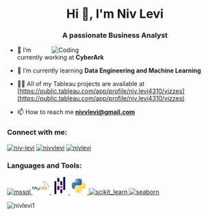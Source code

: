 <h1 align="center">Hi 👋, I'm Niv Levi</h1>
<h3 align="center">A passionate Business Analyst</h3>
<img align="right" alt="Coding" width="400" src="https://cdn.dribbble.com/users/20368/screenshots/4012238/data_scene.gif">


- 🔭 I’m currently working at **CyberArk**

- 🌱 I’m currently learning **Data Engineering and Machine Learning**

- 👨‍💻 All of my Tableau projects are available at [https://public.tableau.com/app/profile/niv.levi4310/vizzes](https://public.tableau.com/app/profile/niv.levi4310/vizzes)

- 📫 How to reach me **nivvlevi@gmail.com**

<h3 align="left">Connect with me:</h3>
<p align="left">
<a href="https://linkedin.com/in/niv-levi" target="blank"><img align="center" src="https://raw.githubusercontent.com/rahuldkjain/github-profile-readme-generator/master/src/images/icons/Social/linked-in-alt.svg" alt="niv-levi" height="30" width="40" /></a>
<a href="https://www.hackerrank.com/nivvlevi" target="blank"><img align="center" src="https://raw.githubusercontent.com/rahuldkjain/github-profile-readme-generator/master/src/images/icons/Social/hackerrank.svg" alt="nivvlevi" height="30" width="40" /></a>
<a href="https://www.leetcode.com/nivlevi" target="blank"><img align="center" src="https://raw.githubusercontent.com/rahuldkjain/github-profile-readme-generator/master/src/images/icons/Social/leet-code.svg" alt="nivlevi" height="30" width="40" /></a>
</p>

<h3 align="left">Languages and Tools:</h3>
<p align="left"> <a href="https://www.microsoft.com/en-us/sql-server" target="_blank" rel="noreferrer"> <img src="https://www.svgrepo.com/show/303229/microsoft-sql-server-logo.svg" alt="mssql" width="40" height="40"/> </a> <a href="https://www.mysql.com/" target="_blank" rel="noreferrer"> <img src="https://raw.githubusercontent.com/devicons/devicon/master/icons/mysql/mysql-original-wordmark.svg" alt="mysql" width="40" height="40"/> </a> <a href="https://pandas.pydata.org/" target="_blank" rel="noreferrer"> <img src="https://raw.githubusercontent.com/devicons/devicon/2ae2a900d2f041da66e950e4d48052658d850630/icons/pandas/pandas-original.svg" alt="pandas" width="40" height="40"/> </a> <a href="https://www.python.org" target="_blank" rel="noreferrer"> <img src="https://raw.githubusercontent.com/devicons/devicon/master/icons/python/python-original.svg" alt="python" width="40" height="40"/> </a> <a href="https://scikit-learn.org/" target="_blank" rel="noreferrer"> <img src="https://upload.wikimedia.org/wikipedia/commons/0/05/Scikit_learn_logo_small.svg" alt="scikit_learn" width="40" height="40"/> </a> <a href="https://seaborn.pydata.org/" target="_blank" rel="noreferrer"> <img src="https://seaborn.pydata.org/_images/logo-mark-lightbg.svg" alt="seaborn" width="40" height="40"/> </a> </p>

<p><img align="center" src="https://github-readme-stats.vercel.app/api/top-langs?username=nivlevi1&show_icons=true&locale=en&layout=compact" alt="nivlevi1" /></p>
